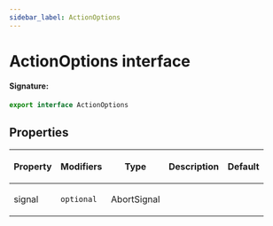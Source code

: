 ```yaml
---
sidebar_label: ActionOptions
---
```


# ActionOptions interface

#### Signature:

```typescript
export interface ActionOptions
```

## Properties

<table><thead><tr><th>

Property

</th><th>

Modifiers

</th><th>

Type

</th><th>

Description

</th><th>

Default

</th></tr></thead>
<tbody><tr><td>

<p id="signal">signal</p>

</td><td>

`optional`

</td><td>

AbortSignal

</td><td>

</td><td>

</td></tr>
</tbody></table>
